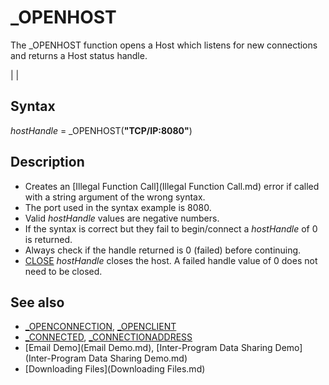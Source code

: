 # _OPENHOST

The _OPENHOST function opens a Host which listens for new connections and returns a Host status handle.

  

|  |

## Syntax

*hostHandle* = _OPENHOST(**"TCP/IP:8080"**)
  

## Description

* Creates an [Illegal Function Call](Illegal Function Call.md) error if called with a string argument of the wrong syntax.
* The port used in the syntax example is 8080.
* Valid *hostHandle* values are negative numbers.
* If the syntax is correct but they fail to begin/connect a *hostHandle* of 0 is returned.
* Always check if the handle returned is 0 (failed) before continuing.
* [CLOSE](CLOSE.md) *hostHandle* closes the host. A failed handle value of 0 does not need to be closed.

  

## See also

* [_OPENCONNECTION](_OPENCONNECTION.md), [_OPENCLIENT](_OPENCLIENT.md)
* [_CONNECTED](_CONNECTED.md), [_CONNECTIONADDRESS](_CONNECTIONADDRESS.md)
* [Email Demo](Email Demo.md), [Inter-Program Data Sharing Demo](Inter-Program Data Sharing Demo.md)
* [Downloading Files](Downloading Files.md)

  
